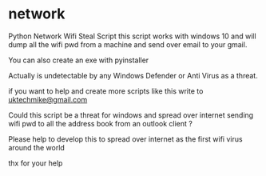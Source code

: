 # network
Python Network Wifi Steal Script
this script works with windows 10 and will dump all the wifi pwd from a machine and send over email to your gmail.

You can also create an exe with pyinstaller

Actually is undetectable by any Windows Defender or Anti Virus as a threat.

if you want to help and create more scripts like this write to uktechmike@gmail.com


Could this script be a threat for windows and spread over internet sending wifi pwd to all the address book from an outlook client ?

Please help to develop this to spread over internet as the first wifi virus around the world

thx for your help
